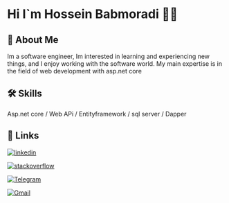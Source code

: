 
# Hi I`m Hossein Babmoradi 👨‍💻
## 🚀 About Me

Im a software engineer, Im interested in learning and experiencing new things, and I enjoy working with the software world. My main expertise is in the field of web development with asp.net core





## 🛠 Skills
 Asp.net core / Web APi / Entityframework / sql server / Dapper


## 🔗 Links

[![linkedin](https://img.shields.io/badge/linkedin-0A66C2?logo=linkedin&logoColor=white)](https://www.linkedin.com/in/hossein-babamoradi/) 

[![stackoverflow](https://img.shields.io/badge/stackoverflow-ef8236?logo=stackoverflow&logoColor=white)](https://stackoverflow.com/users/13469341/hossein-babamoradi)

[![Telegram](https://img.shields.io/badge/telegram-0088CC?logo=telegram&logoColor=white)](https://t.me/hossei_n99)

[![Gmail](https://img.shields.io/badge/hosseinb.coder@gmail.com-red?logo=gmail&logoColor=white)]()






